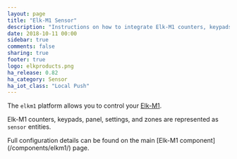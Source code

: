 ```yaml
---
layout: page
title: "Elk-M1 Sensor"
description: "Instructions on how to integrate Elk-M1 counters, keypads, panel, settings, and zones."
date: 2018-10-11 00:00
sidebar: true
comments: false
sharing: true
footer: true
logo: elkproducts.png
ha_release: 0.82
ha_category: Sensor
ha_iot_class: "Local Push"
---
```


The `elkm1` platform allows you to control your [Elk-M1](https://www.elkproducts.com/m1_controls.html).

Elk-M1 counters, keypads, panel, settings, and zones are represented as `sensor` entities.

<p class='note'>
Full configuration details can be found on the main [Elk-M1 component](/components/elkm1/) page.
</p>
